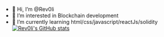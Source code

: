 - 👋 Hi, I’m @Rev0li
- 👀 I’m interested in Blockchain development
- 🌱 I’m currently learning html/css/javascript/reactJs/solidity
[![Rev0li's GitHub stats](https://github-readme-stats.vercel.app/api?username=Rev0li)](https://github.com/Rev0li/github-readme-stats)

<!---
Rev0li/Rev0li is a ✨ special ✨ repository because its `README.md` (this file) appears on your GitHub profile.
You can click the Preview link to take a look at your changes.
--->
